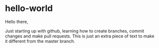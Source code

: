 # hello-world

Hello there, 

Just starting up with github, learning how to create branches, commit changes and make pull requests.
This is just an extra piece of text to make it different from the master branch.
